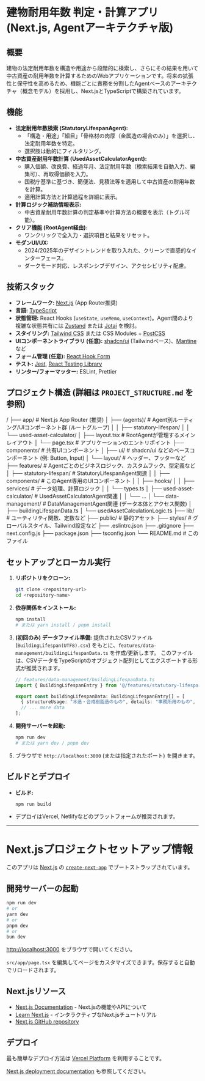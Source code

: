 # 建物耐用年数 判定・計算アプリ (Next.js, Agentアーキテクチャ版)

## 概要

建物の法定耐用年数を構造や用途から段階的に検索し、さらにその結果を用いて中古資産の耐用年数を計算するためのWebアプリケーションです。将来の拡張性と保守性を高めるため、機能ごとに責務を分割したAgentベースのアーキテクチャ（概念モデル）を採用し、Next.jsとTypeScriptで構築されています。

## 機能

-   **法定耐用年数検索 (StatutoryLifespanAgent):**
    -   「構造・用途」「細目」「骨格材の肉厚（金属造の場合のみ）」を選択し、法定耐用年数を特定。
    -   選択肢は動的にフィルタリング。
-   **中古資産耐用年数計算 (UsedAssetCalculatorAgent):**
    -   購入価額、改良費、経過年月、法定耐用年数（検索結果を自動入力、編集可）、再取得価額を入力。
    -   国税庁基準に基づき、簡便法、見積法等を適用して中古資産の耐用年数を計算。
    -   適用計算方法と計算過程を詳細に表示。
-   **計算ロジック補助情報表示:**
    -   中古資産耐用年数計算の判定基準や計算方法の概要を表示（トグル可能）。
-   **クリア機能 (RootAgent経由):**
    -   ワンクリックで全入力・選択項目と結果をリセット。
-   **モダンUI/UX:**
    -   2024/2025年のデザイントレンドを取り入れた、クリーンで直感的なインターフェース。
    -   ダークモード対応、レスポンシブデザイン、アクセシビリティ配慮。

## 技術スタック

-   **フレームワーク:** [Next.js](https://nextjs.org/) (App Router推奨)
-   **言語:** [TypeScript](https://www.typescriptlang.org/)
-   **状態管理:** React Hooks (`useState`, `useMemo`, `useContext`)。Agent間のより複雑な状態共有には [Zustand](https://zustand-demo.pmnd.rs/) または [Jotai](https://jotai.org/) を検討。
-   **スタイリング:** [Tailwind CSS](https://tailwindcss.com/) または CSS Modules + [PostCSS](https://postcss.org/)
-   **UIコンポーネントライブラリ (任意):** [shadcn/ui](https://ui.shadcn.com/) (Tailwindベース)、[Mantine](https://mantine.dev/) など
-   **フォーム管理 (任意):** [React Hook Form](https://react-hook-form.com/)
-   **テスト:** [Jest](https://jestjs.io/), [React Testing Library](https://testing-library.com/docs/react-testing-library/intro/)
-   **リンター/フォーマッター:** ESLint, Prettier

## プロジェクト構造 (詳細は `PROJECT_STRUCTURE.md` を参照)
/
├── app/ # Next.js App Router (推奨)
│ ├── (agents)/ # Agent別ルーティング/UIコンポーネント群 (ルートグループ)
│ │ ├── statutory-lifespan/
│ │ └── used-asset-calculator/
│ ├── layout.tsx # RootAgentが管理するメインレイアウト
│ └── page.tsx # アプリケーションのエントリポイント
├── components/ # 共有UIコンポーネント
│ ├── ui/ # shadcn/ui などのベースコンポーネント (例: Button, Input)
│ └── layout/ # ヘッダー、フッターなど
├── features/ # Agentごとのビジネスロジック、カスタムフック、型定義など
│ ├── statutory-lifespan/ # StatutoryLifespanAgent関連
│ │ ├── components/ # このAgent専用のUIコンポーネント
│ │ ├── hooks/
│ │ ├── services/ # データ処理、計算ロジック
│ │ └── types.ts
│ ├── used-asset-calculator/ # UsedAssetCalculatorAgent関連
│ │ └── ...
│ └── data-management/ # DataManagementAgent関連 (データ本体とアクセス関数)
│ ├── buildingLifespanData.ts
│ └── usedAssetCalculationLogic.ts
├── lib/ # ユーティリティ関数、定数など
├── public/ # 静的アセット
├── styles/ # グローバルスタイル、Tailwind設定など
├── .eslintrc.json
├── .gitignore
├── next.config.js
├── package.json
├── tsconfig.json
└── README.md # このファイル

## セットアップとローカル実行

1.  **リポジトリをクローン:**
    ```bash
    git clone <repository-url>
    cd <repository-name>
    ```
2.  **依存関係をインストール:**
    ```bash
    npm install
    # または yarn install / pnpm install
    ```
3.  **(初回のみ) データファイル準備:**
    提供されたCSVファイル (`BuildingLifespan(UTF8).csv`) をもとに、`features/data-management/buildingLifespanData.ts` を作成/更新します。
    このファイルは、CSVデータをTypeScriptのオブジェクト配列としてエクスポートする形式が推奨されます。
    ```typescript
    // features/data-management/buildingLifespanData.ts
    import { BuildingLifespanEntry } from '@/features/statutory-lifespan/types'; // 型定義は各featureで

    export const buildingLifespanData: BuildingLifespanEntry[] = [
      { structureUsage: "木造・合成樹脂造のもの", details: "事務所用のもの",  thickness: null, usefulLife: 24 },
      // ... more data
    ];
    ```
4.  **開発サーバーを起動:**
    ```bash
    npm run dev
    # または yarn dev / pnpm dev
    ```
5.  ブラウザで `http://localhost:3000` (または指定されたポート) を開きます。

## ビルドとデプロイ

-   **ビルド:**
    ```bash
    npm run build
    ```
-   デプロイはVercel, Netlifyなどのプラットフォームが推奨されます。

---

# Next.jsプロジェクトセットアップ情報

このアプリは [Next.js](https://nextjs.org) の [`create-next-app`](https://nextjs.org/docs/app/api-reference/cli/create-next-app) でブートストラップされています。

## 開発サーバーの起動

```bash
npm run dev
# or
yarn dev
# or
pnpm dev
# or
bun dev
```

[http://localhost:3000](http://localhost:3000) をブラウザで開いてください。

`src/app/page.tsx` を編集してページをカスタマイズできます。保存すると自動でリロードされます。

## Next.jsリソース

- [Next.js Documentation](https://nextjs.org/docs) - Next.jsの機能やAPIについて
- [Learn Next.js](https://nextjs.org/learn) - インタラクティブなNext.jsチュートリアル
- [Next.js GitHub repository](https://github.com/vercel/next.js)

## デプロイ

最も簡単なデプロイ方法は [Vercel Platform](https://vercel.com/new?utm_medium=default-template&filter=next.js&utm_source=create-next-app&utm_campaign=create-next-app-readme) を利用することです。

[Next.js deployment documentation](https://nextjs.org/docs/app/building-your-application/deploying) も参照してください。

